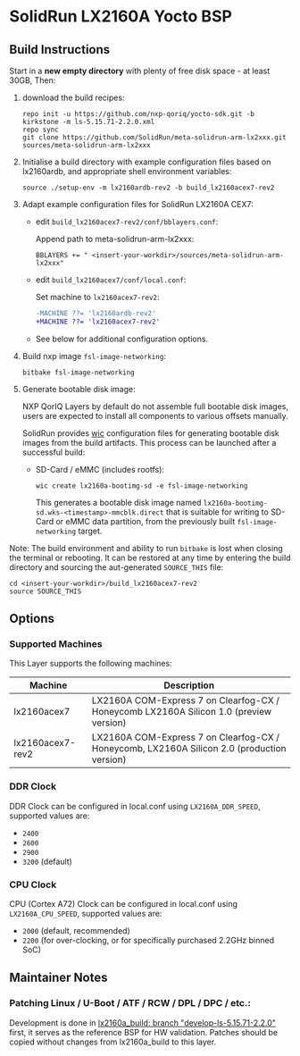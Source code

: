 # SolidRun LX2160A Yocto BSP

## Build Instructions

Start in a **new empty directory** with plenty of free disk space - at least 30GB, Then:

1. download the build recipes:

   ```
   repo init -u https://github.com/nxp-qoriq/yocto-sdk.git -b kirkstone -m ls-5.15.71-2.2.0.xml
   repo sync
   git clone https://github.com/SolidRun/meta-solidrun-arm-lx2xxx.git sources/meta-solidrun-arm-lx2xxx
   ```

2. Initialise a build directory with example configuration files based on lx2160ardb, and appropriate shell environment variables:

       source ./setup-env -m lx2160ardb-rev2 -b build_lx2160acex7-rev2

3. Adapt example configuration files for SolidRun LX2160A CEX7:

   - edit `build_lx2160acex7-rev2/conf/bblayers.conf`:

     Append path to meta-solidrun-arm-lx2xxx:

         BBLAYERS += " <insert-your-workdir>/sources/meta-solidrun-arm-lx2xxx"

   - edit `build_lx2160acex7/conf/local.conf`:

     Set machine to `lx2160acex7-rev2`:

     ```diff
     -MACHINE ??= 'lx2160ardb-rev2'
     +MACHINE ??= 'lx2160acex7-rev2'
     ```

   - See below for additional configuration options.

4. Build nxp image `fsl-image-networking`:

       bitbake fsl-image-networking

5. Generate bootable disk image:

   NXP QorIQ Layers by default do not assemble full bootable disk images,
   users are expected to install all components to various offsets manually.

   SolidRun provides [wic](https://docs.yoctoproject.org/dev/dev-manual/wic.html) configuration files for generating bootable disk images from the build artifacts.
   This process can be launched after a successful build:

   - SD-Card / eMMC (includes rootfs):

         wic create lx2160a-bootimg-sd -e fsl-image-networking

     This generates a bootable disk image named `lx2160a-bootimg-sd.wks-<timestamp>-mmcblk.direct` that is suitable
     for writing to SD-Card or eMMC data partition, from the previously built `fsl-image-networking` target.

Note: The build environment and ability to run `bitbake` is lost when closing the terminal or rebooting.
It can be restored at any time by entering the build directory and sourcing the aut-generated `SOURCE_THIS` file:

```
cd <insert-your-workdir>/build_lx2160acex7-rev2
source SOURCE_THIS
```

## Options

### Supported Machines

This Layer supports the following machines:

| Machine          | Description                                                                                |
| ---------------- | ------------------------------------------------------------------------------------------ |
| lx2160acex7      | LX2160A COM-Express 7 on Clearfog-CX / Honeycomb LX2160A Silicon 1.0 (preview version)     |
| lx2160acex7-rev2 | LX2160A COM-Express 7 on Clearfog-CX / Honeycomb, LX2160A Silicon 2.0 (production version) |

### DDR Clock

DDR Clock can be configured in local.conf using `LX2160A_DDR_SPEED`, supported values are:

- `2400`
- `2600`
- `2900`
- `3200` (default)

### CPU Clock

CPU (Cortex A72) Clock can be configured in local.conf using `LX2160A_CPU_SPEED`, supported values are:

- `2000` (default, recommended)
- `2200` (for over-clocking, or for specifically purchased 2.2GHz binned SoC)

## Maintainer Notes

### Patching Linux / U-Boot / ATF / RCW / DPL / DPC / etc.:

Development is done in [lx2160a_build: branch "develop-ls-5.15.71-2.2.0"](https://github.com/SolidRun/lx2160a_build/tree/develop-ls-5.15.71-2.2.0) first, it serves as the reference BSP for HW validation.
Patches should be copied without changes from lx2160a_build to this layer.
